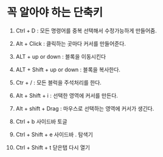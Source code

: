 # 꼭 알아야 하는 단축키

1. Ctrl + D : 모든 명령어를 중복 선택해서 수정가능하게 만들어줌.

2. Alt + Click : 클릭하는 곳마다 커서를 만들어준다.

3. ALT + up or down : 블록을 이동시킨다

4. ALT + Shift + up or down : 블록을 복사한다.

5. Ctr + / : 모든 블럭을 주석처리를 한다.

6. Alt + Shift + i : 선택한 영역에 커서를 만든다.

7. Alt + shift + Drag : 마우스로 선택하는 영역에 커서가 생긴다.

8. Ctrl + b 사이드바 토글

9. Ctrl + Shift + e 사이드바 . 탐색기

10. Ctrl + Shift + t 닫은탭 다시 열기
